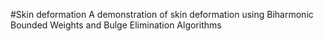 #Skin deformation
A demonstration of skin deformation using Biharmonic Bounded Weights and Bulge Elimination Algorithms
